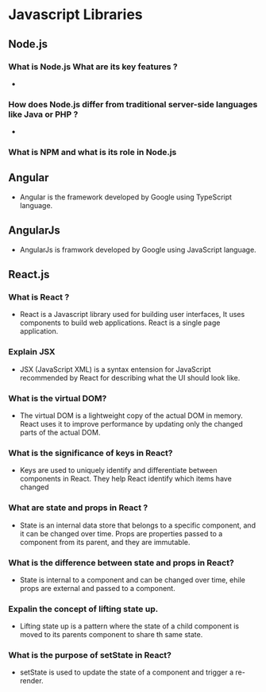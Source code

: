 # Javascript Libraries

## Node.js

### What is Node.js What are its key features ?
-
### How does Node.js differ from traditional server-side languages like Java or PHP ?
-
### What is NPM and what is its role in Node.js

## Angular
- Angular is the framework developed by Google using TypeScript language.

## AngularJs
- AngularJs is framwork developed by Google using JavaScript language.

## React.js

### What is React ?
- React is a Javascript library used for building user interfaces, It uses components to build web applications. React is a single page application.

### Explain JSX 
- JSX (JavaScript XML) is a syntax entension for JavaScript recommended by React for describing what the UI should look like.

### What is the virtual DOM?
- The virtual DOM is a lightweight copy of the actual DOM in memory. React uses it to improve performance by updating only the changed parts of the actual DOM.

### What is the significance of keys in React?
- Keys are used to uniquely identify and differentiate between components in React. They help React identify which items have changed

### What are state and props in React ?
- State is an internal data store that belongs to a specific component, and it can be changed over time. Props are properties passed to a component from its parent, and they are immutable.

### What is the difference between state and props in React?
- State is internal to a component and can be changed over time, ehile props are external and passed to a component.

### Expalin the concept of lifting state up.
- Lifting state up is a pattern where the state of a child component is moved to its parents component to share th same state.

### What is the purpose of setState in React?
- setState is used to update the state of a component and trigger a re-render.
